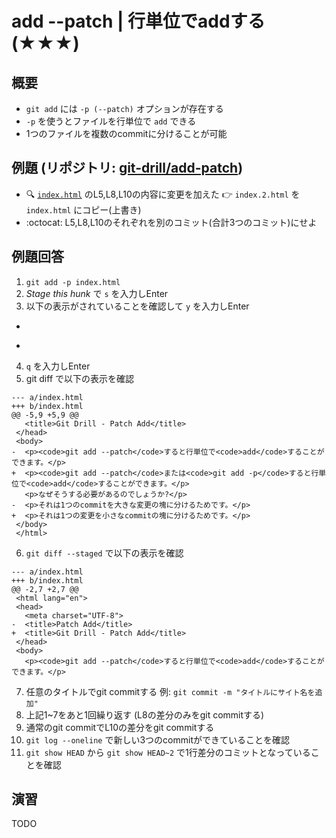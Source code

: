 # add --patch | 行単位でaddする (★★★)

## 概要

- `git add` には `-p (--patch)` オプションが存在する
- `-p` を使うとファイルを行単位で `add` できる
- 1つのファイルを複数のcommitに分けることが可能

## 例題 (リポジトリ: [git-drill/add-patch](https://github.com/git-drill/add-patch))

- :mag: [`index.html`](url) のL5,L8,L10の内容に変更を加えた :point_right: `index.2.html` を `index.html` にコピー(上書き)
- :octocat: L5,L8,L10のそれぞれを別のコミット(合計3つのコミット)にせよ

## 例題回答

1. `git add -p index.html`
2. _Stage this hunk_ で `s` を入力しEnter
3. 以下の表示がされていることを確認して `y` を入力しEnter

-  <title>Patch Add</title>
+  <title>Git Drill - Patch Add</title>

4. `q` を入力しEnter
5. git diff で以下の表示を確認

```
--- a/index.html
+++ b/index.html
@@ -5,9 +5,9 @@
   <title>Git Drill - Patch Add</title>
 </head>
 <body>
-  <p><code>git add --patch</code>すると行単位で<code>add</code>することができます。</p>
+  <p><code>git add --patch</code>または<code>git add -p</code>すると行単位で<code>add</code>することができます。</p>
   <p>なぜそうする必要があるのでしょうか?</p>
-  <p>それは1つのcommitを大きな変更の塊に分けるためです。</p>
+  <p>それは1つの変更を小さなcommitの塊に分けるためです。</p>
 </body>
 </html>
```

6. `git diff --staged` で以下の表示を確認

```
--- a/index.html
+++ b/index.html
@@ -2,7 +2,7 @@
 <html lang="en">
 <head>
   <meta charset="UTF-8">
-  <title>Patch Add</title>
+  <title>Git Drill - Patch Add</title>
 </head>
 <body>
   <p><code>git add --patch</code>すると行単位で<code>add</code>することができます。</p>
```

7. 任意のタイトルでgit commitする 例: `git commit -m "タイトルにサイト名を追加"`
8. 上記1~7をあと1回繰り返す (L8の差分のみをgit commitする)
9. 通常のgit commitでL10の差分をgit commitする
10. `git log --oneline` で新しい3つのcommitができていることを確認
11. `git show HEAD` から `git show HEAD~2` で1行差分のコミットとなっていることを確認

## 演習

TODO

